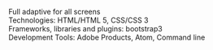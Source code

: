 

Full adaptive for all screens<br>
Technologies: HTML/HTML 5, CSS/CSS 3<br>
Frameworks, libraries and plugins:  bootstrap3<br>
Development Tools: Adobe Products, Atom, Command line<br>
